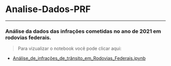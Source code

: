 # Analise-Dados-PRF 
---
### Análise da dados das infrações cometidas no ano de 2021 em rodovias federais.
> Para vizualizar o notebook você pode clicar aqui:
 + [Análise_de_infrações_de_trânsito_em_Rodovias_Federais.ipynb](/Análise_de_infrações_de_trânsito_em_Rodovias_Federais.ipynb)

